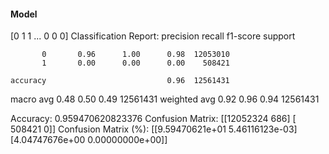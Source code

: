 #### Model
[0 1 1 ... 0 0 0]
Classification Report:
              precision    recall  f1-score   support

           0       0.96      1.00      0.98  12053010
           1       0.00      0.00      0.00    508421

    accuracy                           0.96  12561431
   macro avg       0.48      0.50      0.49  12561431
weighted avg       0.92      0.96      0.94  12561431

Accuracy: 0.959470620823376
Confusion Matrix:
[[12052324      686]
 [  508421        0]]
Confusion Matrix (%):
[[9.59470621e+01 5.46116123e-03]
 [4.04747676e+00 0.00000000e+00]]
